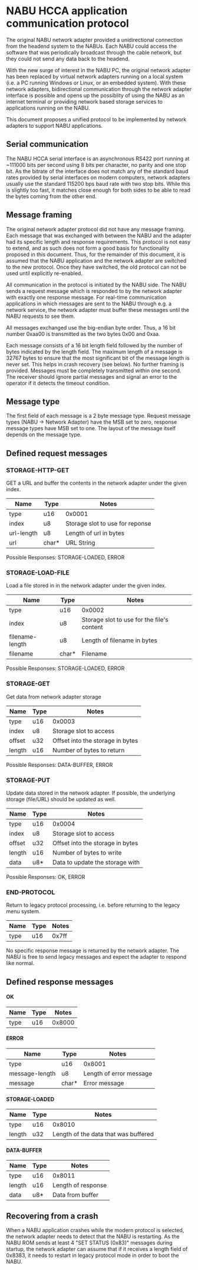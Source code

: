 # NABU HCCA application communication protocol

The original NABU network adapter provided a unidirectional connection
from the headend system to the NABUs.  Each NABU could access the
software that was periodically broadcast through the cable network,
but they could not send any data back to the headend.

With the new surge of interest in the NABU PC, the original network
adapter has been replaced by virtual network adapters running on a
local system (i.e. a PC running Windows or Linux, or an embedded
system).  With these network adapters, bidirectional communication
through the network adapter interface is possible and opens up the
possiblity of using the NABU as an internet terminal or providing
network based storage services to applications running on the NABU.

This document proposes a unified protocol to be implemented by network
adapters to support NABU applications.

## Serial communication

The NABU HCCA serial interface is an asynchronous RS422 port running
at ~111000 bits per second using 8 bits per character, no parity and
one stop bit.  As the bitrate of the interface does not match any of
the standard baud rates provided by serial interfaces on modern
computers, network adapters usually use the standard 115200 bps baud
rate with two stop bits.  While this is slightly too fast, it matches
close enough for both sides to be able to read the bytes coming from
the other end.

## Message framing

The original network adapter protocol did not have any message
framing.  Each message that was exchanged with between the NABU and
the adapter had its specific length and response requirements.  This
protocol is not easy to extend, and as such does not form a good basis
for functionality proposed in this document.  Thus, for the remainder
of this document, it is assumed that the NABU application and the
network adapter are switched to the new protocol.  Once they have
switched, the old protocol can not be used until explicitly
re-enabled.

All communication in the protocol is initiated by the NABU side.  The
NABU sends a request message which is responded to by the network
adapter with exactly one response message.  For real-time
communication applications in which messages are sent to the NABU
through e.g. a network service, the network adapter must buffer these
messages until the NABU requests to see them.

All messages exchanged use the big-endian byte order.  Thus, a 16 bit
number 0xaa00 is transmitted as the two bytes 0x00 and 0xaa.

Each message consists of a 16 bit length field followed by the number
of bytes indicated by the length field.  The maximum length of a
message is 32767 bytes to ensure that the most significant bit of the
message length is never set.  This helps in crash recovery (see
below).  No further framing is provided.  Messages must be completely
transmitted within one second.  The receiver should ignore partial
messages and signal an error to the operator if it detects the timeout
condition.

## Message type

The first field of each message is a 2 byte message type.  Request
message types (NABU -> Network Adapter) have the MSB set to zero,
response message types have MSB set to one.  The layout of the message
itself depends on the message type.

## Defined request messages

### STORAGE-HTTP-GET

GET a URL and buffer the contents in the network adapter under the
given index.

Name | Type | Notes
-----|------|------
type | u16 | 0x0001
index | u8 | Storage slot to use for reponse
url-length | u8 | Length of url in bytes
url | char* | URL String

Possible Responses: STORAGE-LOADED, ERROR

### STORAGE-LOAD-FILE

Load a file stored in in the network adapter under the given index.

Name | Type | Notes
-----|------|------
type | u16 | 0x0002
index | u8 | Storage slot to use for the file's content
filename-length | u8 | Length of filename in bytes
filename | char* | Filename

Possible Responses: STORAGE-LOADED, ERROR

### STORAGE-GET

Get data from network adapter storage

Name | Type | Notes
-----|------|------
type | u16 | 0x0003
index | u8 | Storage slot to access
offset | u32 | Offset into the storage in bytes
length | u16 | Number of bytes to return

Possible Responses: DATA-BUFFER, ERROR

### STORAGE-PUT

Update data stored in the network adapter.  If possible, the
underlying storage (file/URL) should be updated as well.

Name | Type | Notes
-----|------|------
type | u16 | 0x0004
index | u8 | Storage slot to access
offset | u32 | Offset into the storage in bytes
length | u16 | Number of bytes to write
data | u8* | Data to update the storage with

Possible Responses: OK, ERROR

### END-PROTOCOL

Return to legacy protocol processing, i.e. before returning to the
legacy menu system.

Name | Type | Notes
-----|------|------
type | u16 | 0x7ff

No specific response message is returned by the network adapter.  The
NABU is free to send legacy messages and expect the adapter to respond
like normal.

## Defined response messages

#### OK

Name | Type | Notes
-----|------|------
type | u16 | 0x8000

#### ERROR

Name | Type | Notes
-----|------|------
type | u16 | 0x8001
message-length | u8 | Length of error message
message | char* | Error message

#### STORAGE-LOADED

Name | Type | Notes
-----|------|------
type | u16 | 0x8010
length | u32 | Length of the data that was buffered

#### DATA-BUFFER

Name | Type | Notes
-----|------|------
type | u16 | 0x8011
length | u16 | Length of response
data | u8* | Data from buffer

## Recovering from a crash

When a NABU application crashes while the modern protocol is selected,
the network adapter needs to detect that the NABU is restarting.  As
the NABU ROM sends at least 4 "SET STATUS (0x83)" messages during
startup, the network adapter can assume that if it receives a length
field of 0x8383, it needs to restart in legacy protocol mode in order
to boot the NABU.
